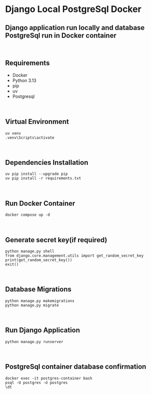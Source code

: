 # Django Local PostgreSql Docker

## Django application run locally and database PostgreSql run in Docker container

<br>

## Requirements

- Docker
- Python 3.13
- pip
- uv
- Postgresql

<br>

## Virtual Environment

```pwsh
uv venv
.venv\Scripts\activate
```

<br>

## Dependencies Installation

```pwsh
uv pip install --upgrade pip
uv pip install -r requirements.txt
```

<br>

## Run Docker Container

```pwsh
docker compose up -d
```

<br>

## Generate secret key(if required)

```pwsh
python manage.py shell
from django.core.management.utils import get_random_secret_key
print(get_random_secret_key())
exit()
```

<br>

## Database Migrations

```pwsh
python manage.py makemigrations
python manage.py migrate
```

<br>

## Run Django Application

```pwsh
python manage.py runserver
```

<br>

## PostgreSql container database confirmation

```pwsh
docker exec -it postgres-container bash
psql -U postgres -d postgres
\dt
```
